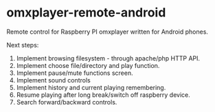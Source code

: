 omxplayer-remote-android
========================

Remote control for Raspberry PI omxplayer written for Android phones.

Next steps:

1. Implement browsing filesystem - through apache/php HTTP API.
2. Implement choose file/directory and play function.
3. Implement pause/mute functions screen.
4. Implement sound controls
5. Implement history and current playing remembering. 
6. Resume playing after long break/switch off raspberry device.
7. Search forward/backward controls.